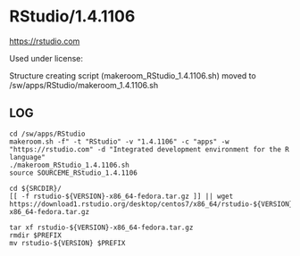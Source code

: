 RStudio/1.4.1106
================

<https://rstudio.com>

Used under license:

Structure creating script (makeroom_RStudio_1.4.1106.sh) moved to /sw/apps/RStudio/makeroom_1.4.1106.sh

LOG
---

    cd /sw/apps/RStudio
    makeroom.sh -f" -t "RStudio" -v "1.4.1106" -c "apps" -w "https://rstudio.com" -d "Integrated development environment for the R language"
    ./makeroom_RStudio_1.4.1106.sh
    source SOURCEME_RStudio_1.4.1106

    cd ${SRCDIR}/
    [[ -f rstudio-${VERSION}-x86_64-fedora.tar.gz ]] || wget https://download1.rstudio.org/desktop/centos7/x86_64/rstudio-${VERSION}-x86_64-fedora.tar.gz

    tar xf rstudio-${VERSION}-x86_64-fedora.tar.gz 
    rmdir $PREFIX
    mv rstudio-${VERSION} $PREFIX


